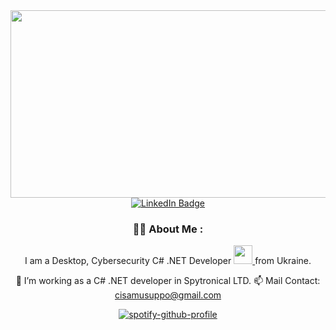 <div align="center">
  <a href="#">
    <img src="https://giffiles.alphacoders.com/544/54454.gif" width="600" height="300"/>
  </a>
</div>
<div id="badges" align="center">
  <a href="https://t.me/CodQu">
    <img src="https://img.shields.io/badge/Telegram-blue?style=for-the-badge&logo=telegram&logoColor=white" alt="LinkedIn Badge"/>
  </a>
</div>

<div align="center">

### :man_technologist: About Me :
I am a Desktop, Cybersecurity C# .NET Developer <a href="#"> <img src="https://media.giphy.com/media/WUlplcMpOCEmTGBtBW/giphy.gif" width="30"> </a> from Ukraine. 

 :bank: I’m working as a C# .NET developer in Spytronical LTD.
 :mailbox: Mail Contact: cisamusuppo@gmail.com 

[![spotify-github-profile](https://spotify-github-profile.vercel.app/api/view?uid=09ovoukaqrcwglkktf592kry7&cover_image=true&theme=novatorem&bar_color_cover=false&bar_color=00ff00)](https://spotify-github-profile.vercel.app/api/view?uid=09ovoukaqrcwglkktf592kry7&redirect=true)

